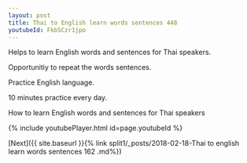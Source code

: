 ```yaml
---
layout: post
title: Thai to English learn words sentences 448 
youtubeId: FkbSCzr1jpo
---
```

 
 
Helps to learn English words and sentences for Thai speakers.

Opportunitiy to repeat the words sentences. 

Practice English language. 
 
10 minutes practice every day. 
 
How to learn English words and sentences for Thai speakers 
 
{% include youtubePlayer.html id=page.youtubeId %}
 
 
[Next]({{ site.baseurl }}{% link  split1/_posts/2018-02-18-Thai to english learn words sentences 162 .md%})
 
